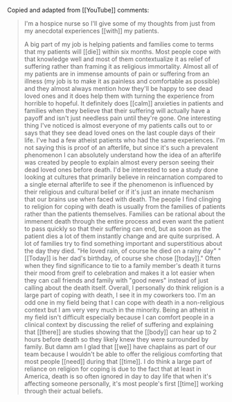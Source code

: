 Copied and adapted from [[YouTube]] comments:

>I'm a hospice nurse so I'll give some of my thoughts from just from my anecdotal experiences [[with]] my patients. 
>
>A big part of my job is helping patients and families come to terms that my patients will [[die]] within six months. Most people cope with that knowledge well and most of them contextualize it as relief of suffering rather than framing it as religious immortality. Almost all of my patients are in immense amounts of pain or suffering from an illness (my job is to make it as painless and comfortable as possible) and they almost always mention how they'll be happy to see dead loved ones and it does help them with turning the experience from horrible to hopeful. It definitely does [[calm]] anxieties in patients and families when they believe that their suffering will actually have a payoff and isn't just needless pain until they're gone. One interesting thing I've noticed is almost everyone of my patients calls out to or says that they see dead loved ones on the last couple days of their life. I've had a few atheist patients who had the same experiences. I'm not saying this is proof of an afterlife, but since it's such a prevalent phenomenon I can absolutely understand how the idea of an afterlife was created by people to explain almost every person seeing their dead loved ones before death. I'd be interested to see a study done looking at cultures that primarily believe in reincarnation compared to a single eternal afterlife to see if the phenomenon is influenced by their religious and cultural belief or if it's just an innate mechanism that our brains use when faced with death. The people I find clinging to religion for coping with death is usually from the families of patients rather than the patients themselves. Families can be rational about the immenent death through the entire process and even want the patient to pass quickly so that their suffering can end, but as soon as the patient dies a lot of them instantly change and are quite surprised. A lot of families try to find something important and superstitious about the day they died. "He loved rain, of course he died on a rainy day" "[[Today]] is her dad's birthday, of course she chose [[today]]." Often when they find significance to tie to a family member's death it turns their mood from greif to celebration and makes it a lot easier when they can call friends and family with "good news" instead of just calling about the death itself. Overall, I personally do think religion is a large part of coping with death, I see it in my coworkers too. I'm an odd one in my field being that I can cope with death in a non-religious context but I am very very much in the minority. Being an atheist in my field isn't difficult especially because I can comfort people in a clinical context by discussing the relief of suffering and explaining that [[there]] are studies showing that the [[body]] can hear up to 2 hours before death so they likely knew they were surrounded by family. But damn am I glad that [[we]] have chaplains as part of our team because I wouldn't be able to offer the religious comforting that most people [[need]] during that [[time]]. I do think a large part of reliance on religion for coping is due to the fact that at least in America, death is so often ignored in day to day life that when it's affecting someone personally, it's most people's first [[time]] working through their actual beliefs.